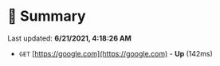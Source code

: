 # 📖 Summary
Last updated: **6/21/2021, 4:18:26 AM**

- `GET` [https://google.com](https://google.com) - **Up** (142ms)
